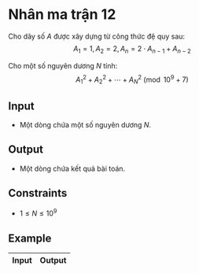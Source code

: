 # Nhân ma trận 12

Cho dãy số $A$ được xây dựng từ công thức đệ quy sau:
$$
A_1=1, A_2=2, A_n=2\cdot A_{n-1}+A_{n-2}
$$

Cho một số nguyên dương $N$ tính:
$$
A_1^2+A_2^2+\cdots +A_N^2\pmod{10^9+7}
$$

## Input

- Một dòng chứa một số nguyên dương $N$.

## Output

- Một dòng chứa kết quả bài toán.

## Constraints

- $1\le N\le 10^9$

## Example

|Input|Output|
|-|-|
